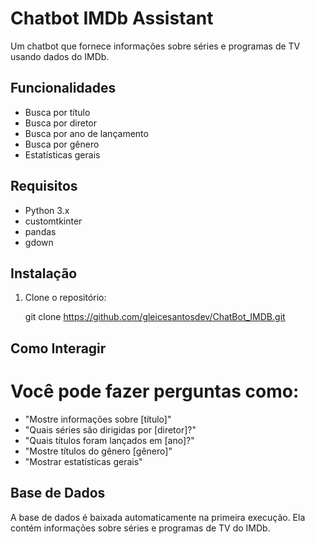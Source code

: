 # Chatbot IMDb Assistant

Um chatbot que fornece informações sobre séries e programas de TV usando dados do IMDb.

## Funcionalidades

- Busca por título
- Busca por diretor 
- Busca por ano de lançamento
- Busca por gênero
- Estatísticas gerais

## Requisitos

- Python 3.x
- customtkinter
- pandas
- gdown

## Instalação

1. Clone o repositório:

   git clone https://github.com/gleicesantosdev/ChatBot_IMDB.git

## Como Interagir

# Você pode fazer perguntas como:

- "Mostre informações sobre [título]"
- "Quais séries são dirigidas por [diretor]?"
- "Quais títulos foram lançados em [ano]?"
- "Mostre títulos do gênero [gênero]"
- "Mostrar estatísticas gerais"

## Base de Dados
A base de dados é baixada automaticamente na primeira execução. Ela contém informações sobre séries e programas de TV do IMDb.